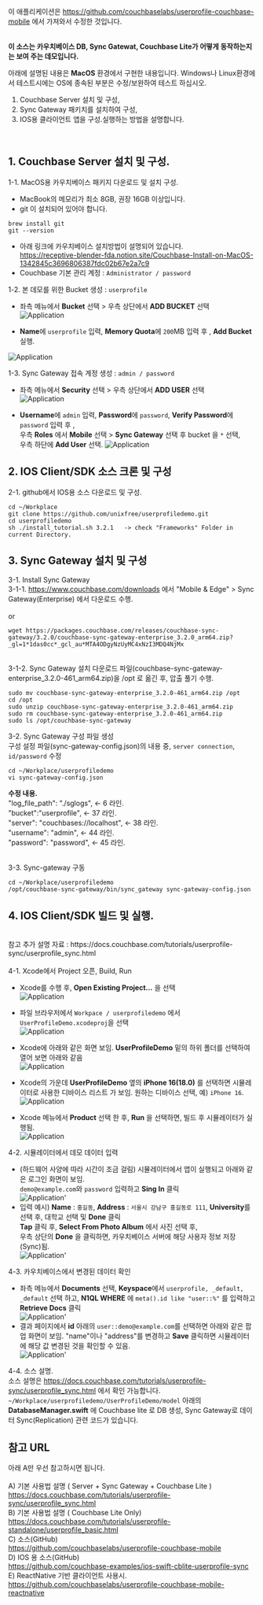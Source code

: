 
이 애플리케이션은 https://github.com/couchbaselabs/userprofile-couchbase-mobile 에서 가져와서 수정한 것입니다. <br>

<br>**이 소스는 카우치베이스 DB, Sync Gatewat, Couchbase Lite가 어떻게 동작하는지는 보여 주는 데모입니다.** <br>

아래에 설명된 내용은 **MacOS** 환경에서 구현한 내용입니다. Windows나 Linux환경에서 테스트시에는 OS에 종속된 부분은 수정/보완하여 테스트 하십시오. <br>
1) Couchbase Server 설치 및 구성, <br>
2) Sync Gateway 패키치를 설치하여 구성, <br>
3) IOS용 클라이언트 앱을 구성.실행하는 방법을 설명합니다. <br>
<br>

## 1. Couchbase Server 설치 및 구성.<br>
1-1. MacOS용 카우치베이스 패키지 다운로드 및 설치 구성. <br>
- MacBook의 메모리가 최소 8GB, 권장 16GB 이상입니다. <br>
- git 이 설치되어 있어야 합니다. <br>
```
brew install git
git --version
```

- 아래 링크에 카우치베이스 설치방법이 설명되어 있습니다. <br>
   https://receptive-blender-fda.notion.site/Couchbase-Install-on-MacOS-1342845c3696806387fdc02b67e2a7c9 <br>
- Couchbase 기본 관리 계정 : `Administrator / password`  <br>

1-2. 본 데모를 위한 Bucket 생성 : `userprofile` <br>
- 좌측 메뉴에서 **Bucket** 선택 > 우측 상단에서 **ADD BUCKET** 선택 <br>
![Application](image/AddBucket1.png)

- **Name**에 `userprofile` 입력, **Memory Quota**에 `200`MB 입력 후 , **Add Bucket** 실행.<br>

![Application](image/AddBucket2.png) 

1-3. Sync Gateway 접속 계정 생성 : `admin / password`  <br>
- 좌측 메뉴에서 **Security** 선택 > 우측 상단에서 **ADD USER** 선택 <br>
![Application](image/AddUser1.png)

- **Username**에 `admin` 입력, **Password**에 `password`, **Verify Password**에 `password` 입력 후 ,<br>
  우측 **Roles** 에서 **Mobile** 선택 > **Sync Gateway** 선택 후 bucket 을 `*` 선택, <br>
  우측 하단에 **Add User** 선택.
![Application](image/AddUser2.png)

## 2. IOS Client/SDK 소스 크론 및 구성 <br>
2-1. github에서 IOS용 소스 다운로드 및 구성.

```
cd ~/Workplace
git clone https://github.com/unixfree/userprofiledemo.git
cd userprofiledemo
sh ./install_tutorial.sh 3.2.1   -> check "Frameworks" Folder in current Directory.
```

## 3. Sync Gateway 설치 및 구성 <br>
3-1. Install Sync Gateway<br>
3-1-1. https://www.couchbase.com/downloads 에서 "Mobile & Edge" > Sync Gateway(Enterprise) 에서 다운로드 수행. <br>
<br>
or<br>
```
wget https://packages.couchbase.com/releases/couchbase-sync-gateway/3.2.0/couchbase-sync-gateway-enterprise_3.2.0_arm64.zip?_gl=1*1das0cc*_gcl_au*MTA4ODgyNzUyMC4xNzI3MDQ4NjMx
```
<br>
3-1-2. Sync Gateway 설치 
다운로드 파일(couchbase-sync-gateway-enterprise_3.2.0-461_arm64.zip)을 /opt 로 옮긴 후, 압출 풀기 수행. <br>

```
sudo mv couchbase-sync-gateway-enterprise_3.2.0-461_arm64.zip /opt
cd /opt
sudo unzip couchbase-sync-gateway-enterprise_3.2.0-461_arm64.zip
sudo rm couchbase-sync-gateway-enterprise_3.2.0-461_arm64.zip
sudo ls /opt/couchbase-sync-gateway 
```

3-2. Sync Gateway 구성 파일 생성 <br>
구성 설정 파일(sync-gateway-config.json)의 내용 중, `server connection`, `id/password` 수정  <br>

```
cd ~/Workplace/userprofiledemo
vi sync-gateway-config.json
```
**수정 내용.** <br>
"log_file_path": "./sglogs",   <- 6 라인. <br>
      "bucket":"userprofile",               <- 37 라인. <br>
      "server": "couchbases://localhost",    <- 38 라인. <br>
      "username": "admin",                  <- 44 라인. <br>
      "password": "password",               <- 45 라인. <br>
 
<br>
3-3. Sync-gateway 구동  <br>

```
cd ~/Workplace/userprofiledemo
/opt/couchbase-sync-gateway/bin/sync_gateway sync-gateway-config.json
```

## 4. IOS Client/SDK 빌드 및 실행. <br>
<br>
참고 추가 설명 자료 : https://docs.couchbase.com/tutorials/userprofile-sync/userprofile_sync.html <br>
<br>
4-1. Xcode에서 Project 오픈, Build, Run <br>

- Xcode를 수행 후, **Open Existing Project...** 을 선택 <br>
![Application](image/xcode1.png)

- 파일 브라우저에서 `Workpace / userprofiledemo` 에서 `UserProfileDemo.xcodeproj`을 선택 <br>
![Application](image/xcode2.png)

- Xcode에 아래와 같은 화면 보임. **UserProfileDemo** 밑의 하위 폴더를 선택하여 열어 보면 아래와 같음 <br>
![Application](image/xcode3.png)

- Xcode의 가운데 **UserProfileDemo** 옆의  **iPhone 16(18.0)** 를 선택하면 시뮬레이터로 사용한 디바이스 리스트 가 보임. 원하는 디바이스 선택, 예) `iPhone 16`. <br>
![Application](image/xcode4.png)

- Xcode 메뉴에서 **Product** 선택 한 후, **Run** 을 선택하면, 빌드 후 시뮬레이터가 실행됨. <br>
![Application](image/xcode5.png)

4-2. 시뮬레이터에서 데모 데이터 입력 <br>
- (하드웨어 사양에 따라 시간이 조금 걸림) 시뮬레이터에서 앱이 실행되고 아래와 같은 로그인 화면이 보임.  <br>
  `demo@example.com`와 `password` 입력하고 **Sing In** 클릭 <br>
![Application](image/simulator1.png)'
- 입력 예시) **Name** : `홍길동`, **Address** : `서울시 강남구 홍길동로 111`, **University**를 선택 후, 대학교 선택 및 **Done** 클릭 <br>
  **Tap** 클릭 후, **Select From Photo Album** 에서 사진 선택 후, <br>
  우측 상단의 **Done** 을 클릭하면, 카우치베이스 서버에 해당 사용자 정보 저장(Sync)됨. <br>
![Application](image/simulator2.png)'

4-3. 카우치베이스에서 변경된 데이터 확인 <br>
- 좌측 메뉴에서 **Documents** 선택, **Keyspace**에서 `userprofile, _default, _default` 선택 하고, **N1QL WHERE** 에 `meta().id like "user::%"` 를 입력하고 **Retrieve Docs** 클릭 <br>
![Application](image/userprofile2.png)'
- 결과 페이지에서 **id** 아래의 `user::demo@example.com`를 선택하면 아래와 같은 팝업 화면이 보임. "name"이나 "address"를 변경하고 **Save** 클릭하면 시뮬레이터에 해당 값 변경된 것을 확인할 수 있음. <br>
![Application](image/userprofile3.png)'

4-4. 소스 설명. <br>
소스 설명은 https://docs.couchbase.com/tutorials/userprofile-sync/userprofile_sync.html 에서 확인 가능합니다. <br>
`~/Workplace/userprofiledemo/UserProfileDemo/model` 아래의 **DatabaseManager.swift** 에 Couchbase lite 로 DB 생성, Sync Gateway로 데이터 Sync(Replication) 관련 코드가 있습니다. <br>

## 참고 URL <br>
 아래 A만 우선 참고하시면 됩니다. <br>
<br>
A) 기본 사용법 설명 ( Server + Sync Gateway + Couchbase Lite ) <br>
https://docs.couchbase.com/tutorials/userprofile-sync/userprofile_sync.html <br>
B) 기본 사용법 설명 ( Couchbase Lite Only) <br>
https://docs.couchbase.com/tutorials/userprofile-standalone/userprofile_basic.html <br>
C) 소스(GitHub) <br>
https://github.com/couchbaselabs/userprofile-couchbase-mobile <br>
D) IOS 용 소스(GitHub) <br>
https://github.com/couchbase-examples/ios-swift-cblite-userprofile-sync <br>
E) ReactNative 기반 클라이언트 사용시. <br>
https://github.com/couchbaselabs/userprofile-couchbase-mobile-reactnative <br>
<br>


